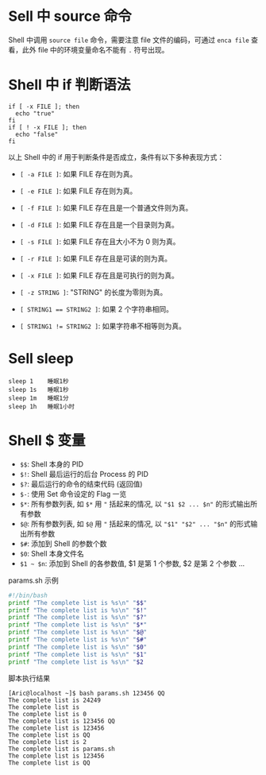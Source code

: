 
# Sell 中 source 命令

Shell 中调用 `source file` 命令，需要注意 file 文件的编码，可通过 `enca file` 查看，此外 file 中的环境变量命名不能有 `.` 符号出现。

# Shell 中 if 判断语法

```
if [ -x FILE ]; then
  echo "true"
fi
if [ ! -x FILE ]; then
  echo "false"
fi
```

以上 Shell 中的 if 用于判断条件是否成立，条件有以下多种表现方式：

* `[ -a FILE ]`: 如果 FILE 存在则为真。
* `[ -e FILE ]`: 如果 FILE 存在则为真。
* `[ -f FILE ]`: 如果 FILE 存在且是一个普通文件则为真。
* `[ -d FILE ]`: 如果 FILE 存在且是一个目录则为真。
* `[ -s FILE ]`: 如果 FILE 存在且大小不为 0 则为真。
* `[ -r FILE ]`: 如果 FILE 存在且是可读的则为真。
* `[ -x FILE ]`: 如果 FILE 存在且是可执行的则为真。

* `[ -z STRING ]`: "STRING" 的长度为零则为真。
* `[ STRING1 == STRING2 ]`: 如果 2 个字符串相同。
* `[ STRING1 != STRING2 ]`: 如果字符串不相等则为真。

# Sell sleep

```
sleep 1    睡眠1秒
sleep 1s   睡眠1秒
sleep 1m   睡眠1分
sleep 1h   睡眠1小时
```

# Shell $ 变量

- `$$`: Shell 本身的 PID
- `$!`: Shell 最后运行的后台 Process 的 PID
- `$?`: 最后运行的命令的结束代码 (返回值)
- `$-`: 使用 Set 命令设定的 Flag 一览
- `$*`: 所有参数列表, 如 `$*` 用 `"` 括起来的情况, 以 `"$1 $2 ... $n"` 的形式输出所有参数
- `$@`: 所有参数列表, 如 `$@` 用 `"` 括起来的情况, 以 `"$1" "$2" ... "$n"` 的形式输出所有参数
- `$#`: 添加到 Shell 的参数个数
- `$0`: Shell 本身文件名
- `$1 ~ $n`: 添加到 Shell 的各参数值, $1 是第 1 个参数, $2 是第 2 个参数 ...

params.sh 示例
```bash
#!/bin/bash
printf "The complete list is %s\n" "$$"
printf "The complete list is %s\n" "$!"
printf "The complete list is %s\n" "$?"
printf "The complete list is %s\n" "$*"
printf "The complete list is %s\n" "$@"
printf "The complete list is %s\n" "$#"
printf "The complete list is %s\n" "$0"
printf "The complete list is %s\n" "$1"
printf "The complete list is %s\n" "$2
```

脚本执行结果
```
[Aric@localhost ~]$ bash params.sh 123456 QQ
The complete list is 24249
The complete list is
The complete list is 0
The complete list is 123456 QQ
The complete list is 123456
The complete list is QQ
The complete list is 2
The complete list is params.sh
The complete list is 123456
The complete list is QQ
```

